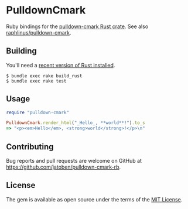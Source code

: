 # PulldownCmark

Ruby bindings for the [pulldown-cmark Rust crate](https://crates.io/crates/pulldown-cmark). See also [raphlinus/pulldown-cmark](https://github.com/raphlinus/pulldown-cmark).

## Building

You'll need a [recent version of Rust installed](https://www.rust-lang.org/tools/install).

```shell
$ bundle exec rake build_rust
$ bundle exec rake test
```

## Usage

```ruby
require "pulldown-cmark"

PulldownCmark.render_html("_Hello_, **world**!").to_s
=> "<p><em>Hello</em>, <strong>world</strong>!</p>\n"
```

## Contributing

Bug reports and pull requests are welcome on GitHub at https://github.com/jatoben/pulldown-cmark-rb.

## License

The gem is available as open source under the terms of the [MIT License](https://opensource.org/licenses/MIT).
